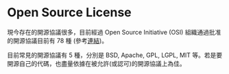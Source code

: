 # Open Source License

<script type="text/javascript" src="../js/general.js"></script>

現今存在的開源協議很多，目前經過 Open Source Initiative (OSI) 組織通過批准的開源協議目前有 78 種 (參考[連結](https://opensource.org/licenses/alphabetical))。

目前常見的開源協議有 5 種，分別是 BSD, Apache, GPL, LGPL, MIT 等。若是要開源自己的代碼，也盡量依據在被允許(或認可)的開源協議上為佳。

